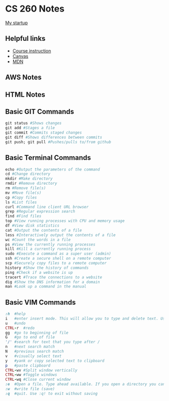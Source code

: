 # CS 260 Notes

[My startup](https://simon.cs260.click)

## Helpful links

- [Course instruction](https://github.com/webprogramming260)
- [Canvas](https://byu.instructure.com)
- [MDN](https://developer.mozilla.org)

## AWS Notes



## HTML Notes


## Basic GIT Commands
```ruby
git status #Shows changes
git add #Stages a file
git commit #Commits staged changes
git diff #Shows differences between commits
git push; git pull #Pushes/pulls to/from github
```
## Basic Terminal Commands
```ruby
echo #Output the parameters of the command
cd #Change directory
mkdir #Make directory
rmdir #Remove directory
rm #Remove file(s)
mv #Move file(s)
cp #Copy files
ls #List files
curl #Command line client URL browser
grep #Regular expression search
find #Find files
top #View running processes with CPU and memory usage
df #View disk statistics
cat #Output the contents of a file
less #Interactively output the contents of a file
wc #Count the words in a file
ps #View the currently running processes
kill #Kill a currently running process
sudo #Execute a command as a super user (admin)
ssh #Create a secure shell on a remote computer
scp #Securely copy files to a remote computer
history #Show the history of commands
ping #Check if a website is up
tracert #Trace the connections to a website
dig #Show the DNS information for a domain
man #Look up a command in the manual
```

## Basic VIM Commands
```ruby
:h	#help
i	#enter insert mode. This will allow you to type and delete text. Use ESC to exit insert mode. No other commands will work while in insert mode.
u	#undo
CTRL-r	#redo
gg	#go to beginning of file
G	#go to end of file
'/'	#search for text that you type after /
n	#next search match
N	#previous search match
v	#visually select text
y	#yank or copy selected text to clipboard
p	#paste clipboard
CTRL-wv	#Split window vertically
CTRL-ww	#Toggle windows
CTRL-wq	#Close current window
:e	#Open a file. Type ahead available. If you open a directory you can navigate it in the window
:w	#write file (save)
:q	#quit. Use :q! to exit without saving
```
